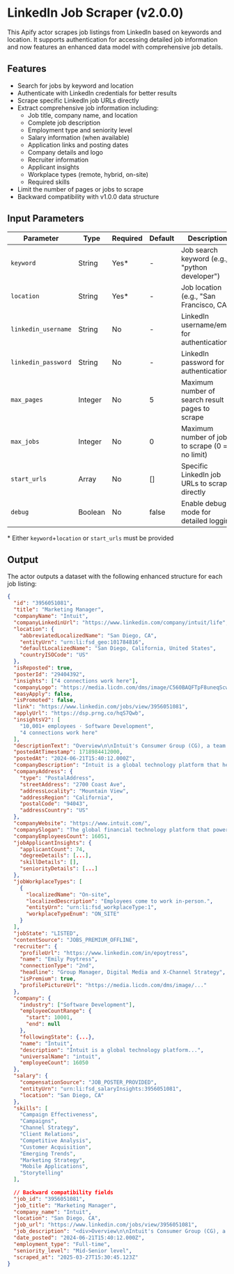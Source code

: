# LinkedIn Job Scraper (v2.0.0)

This Apify actor scrapes job listings from LinkedIn based on keywords and location. It supports authentication for accessing detailed job information and now features an enhanced data model with comprehensive job details.

## Features

- Search for jobs by keyword and location
- Authenticate with LinkedIn credentials for better results
- Scrape specific LinkedIn job URLs directly
- Extract comprehensive job information including:
  - Job title, company name, and location
  - Complete job description
  - Employment type and seniority level
  - Salary information (when available)
  - Application links and posting dates
  - Company details and logo
  - Recruiter information
  - Applicant insights
  - Workplace types (remote, hybrid, on-site)
  - Required skills
- Limit the number of pages or jobs to scrape
- Backward compatibility with v1.0.0 data structure
## Input Parameters

| Parameter | Type | Required | Default | Description |
|-----------|------|----------|---------|-------------|
| `keyword` | String | Yes* | - | Job search keyword (e.g., "python developer") |
| `location` | String | Yes* | - | Job location (e.g., "San Francisco, CA") |
| `linkedin_username` | String | No | - | LinkedIn username/email for authentication |
| `linkedin_password` | String | No | - | LinkedIn password for authentication |
| `max_pages` | Integer | No | 5 | Maximum number of search result pages to scrape |
| `max_jobs` | Integer | No | 0 | Maximum number of jobs to scrape (0 = no limit) |
| `start_urls` | Array | No | [] | Specific LinkedIn job URLs to scrape directly |
| `debug` | Boolean | No | false | Enable debug mode for detailed logging |

\* Either `keyword`+`location` or `start_urls` must be provided

## Output

The actor outputs a dataset with the following enhanced structure for each job listing:

```json
{
  "id": "3956051081",
  "title": "Marketing Manager",
  "companyName": "Intuit",
  "companyLinkedinUrl": "https://www.linkedin.com/company/intuit/life",
  "location": {
    "abbreviatedLocalizedName": "San Diego, CA",
    "entityUrn": "urn:li:fsd_geo:101784816",
    "defaultLocalizedName": "San Diego, California, United States",
    "countryISOCode": "US"
  },
  "isReposted": true,
  "posterId": "29404392",
  "insights": ["4 connections work here"],
  "companyLogo": "https://media.licdn.com/dms/image/C560BAQFTpF8uneqScw/company-logo_200_200/0/1661446146222/intuit_logo?e=1729123200&v=beta&t=kB5lu-AelQ6j7eYK_HeJwM5Tves-4ncVEi3KMvOlvdo",
  "easyApply": false,
  "isPromoted": false,
  "link": "https://www.linkedin.com/jobs/view/3956051081",
  "applyUrl": "https://dsp.prng.co/hqS7Qwb",
  "insightsV2": [
    "10,001+ employees · Software Development",
    "4 connections work here"
  ],
  "descriptionText": "Overview\n\nIntuit's Consumer Group (CG), a team serving the needs of over 20+ million US consumers...",
  "postedAtTimestamp": 1718984412000,
  "postedAt": "2024-06-21T15:40:12.000Z",
  "companyDescription": "Intuit is a global technology platform that helps our customers and communities...",
  "companyAddress": {
    "type": "PostalAddress",
    "streetAddress": "2700 Coast Ave",
    "addressLocality": "Mountain View",
    "addressRegion": "California",
    "postalCode": "94043",
    "addressCountry": "US"
  },
  "companyWebsite": "https://www.intuit.com/",
  "companySlogan": "The global financial technology platform that powers prosperity...",
  "companyEmployeesCount": 16051,
  "jobApplicantInsights": {
    "applicantCount": 74,
    "degreeDetails": [...],
    "skillDetails": [],
    "seniorityDetails": [...]
  },
  "jobWorkplaceTypes": [
    {
      "localizedName": "On-site",
      "localizedDescription": "Employees come to work in-person.",
      "entityUrn": "urn:li:fsd_workplaceType:1",
      "workplaceTypeEnum": "ON_SITE"
    }
  ],
  "jobState": "LISTED",
  "contentSource": "JOBS_PREMIUM_OFFLINE",
  "recruiter": {
    "profileUrl": "https://www.linkedin.com/in/epoytress",
    "name": "Emily Poytress",
    "connectionType": "2nd",
    "headline": "Group Manager, Digital Media and X-Channel Strategy",
    "isPremium": true,
    "profilePictureUrl": "https://media.licdn.com/dms/image/..."
  },
  "company": {
    "industry": ["Software Development"],
    "employeeCountRange": {
      "start": 10001,
      "end": null
    },
    "followingState": {...},
    "name": "Intuit",
    "description": "Intuit is a global technology platform...",
    "universalName": "intuit",
    "employeeCount": 16050
  },
  "salary": {
    "compensationSource": "JOB_POSTER_PROVIDED",
    "entityUrn": "urn:li:fsd_salaryInsights:3956051081",
    "location": "San Diego, CA"
  },
  "skills": [
    "Campaign Effectiveness",
    "Campaigns",
    "Channel Strategy",
    "Client Relations",
    "Competitive Analysis",
    "Customer Acquisition",
    "Emerging Trends",
    "Marketing Strategy",
    "Mobile Applications",
    "Storytelling"
  ],
  
  // Backward compatibility fields
  "job_id": "3956051081",
  "job_title": "Marketing Manager",
  "company_name": "Intuit",
  "location": "San Diego, CA",
  "job_url": "https://www.linkedin.com/jobs/view/3956051081",
  "job_description": "<div>Overview\n\nIntuit's Consumer Group (CG), a team serving the needs...</div>",
  "date_posted": "2024-06-21T15:40:12.000Z",
  "employment_type": "Full-time",
  "seniority_level": "Mid-Senior level",
  "scraped_at": "2025-03-27T15:30:45.123Z"
}
```
